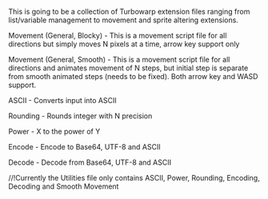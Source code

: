 This is going to be a collection of Turbowarp extension files ranging from list/variable management to movement and sprite altering extensions.

Movement (General, Blocky) - This is a movement script file for all directions but simply moves N pixels at a time, arrow key support only

Movement (General, Smooth) - This is a movement script file for all directions and animates movement of N steps, but initial step is separate from smooth animated steps (needs to be fixed). Both arrow key and WASD support.

ASCII - Converts input into ASCII

Rounding - Rounds integer with N precision

Power - X to the power of Y

Encode - Encode to Base64, UTF-8 and ASCII

Decode - Decode from Base64, UTF-8 and ASCII

//!Currently the Utilities file only contains ASCII, Power, Rounding, Encoding, Decoding and Smooth Movement